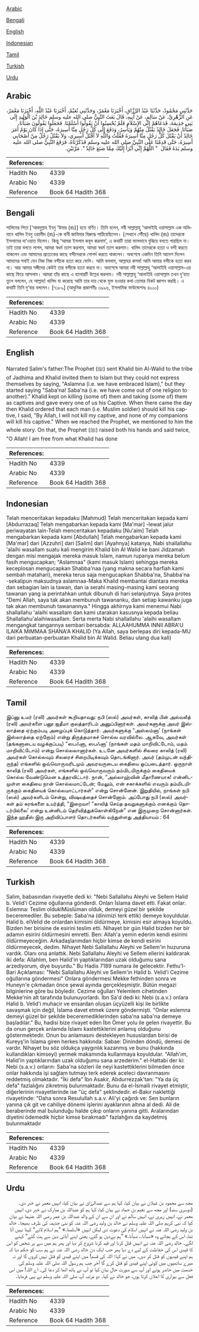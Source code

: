 [Arabic](#arabic)

[Bengali](#bengali)

[English](#english)

[Indonesian](#indonesian)

[Tamil](#tamil)

[Turkish](#turkish)

[Urdu](#urdu)

## Arabic


<div dir="rtl" lang="ar" style={{fontSize:'larger',backgroundColor:'#f8f9fa',padding:20}}>
حَدَّثَنِي مَحْمُودٌ، حَدَّثَنَا عَبْدُ الرَّزَّاقِ، أَخْبَرَنَا مَعْمَرٌ، وَحَدَّثَنِي نُعَيْمٌ، أَخْبَرَنَا عَبْدُ اللَّهِ، أَخْبَرَنَا مَعْمَرٌ، عَنِ الزُّهْرِيِّ، عَنْ سَالِمٍ، عَنْ أَبِيهِ، قَالَ بَعَثَ النَّبِيُّ صلى الله عليه وسلم خَالِدَ بْنَ الْوَلِيدِ إِلَى بَنِي جَذِيمَةَ، فَدَعَاهُمْ إِلَى الإِسْلاَمِ فَلَمْ يُحْسِنُوا أَنْ يَقُولُوا أَسْلَمْنَا‏.‏ فَجَعَلُوا يَقُولُونَ صَبَأْنَا، صَبَأْنَا‏.‏ فَجَعَلَ خَالِدٌ يَقْتُلُ مِنْهُمْ وَيَأْسِرُ، وَدَفَعَ إِلَى كُلِّ رَجُلٍ مِنَّا أَسِيرَهُ، حَتَّى إِذَا كَانَ يَوْمٌ أَمَرَ خَالِدٌ أَنْ يَقْتُلَ كُلُّ رَجُلٍ مِنَّا أَسِيرَهُ فَقُلْتُ وَاللَّهِ لاَ أَقْتُلُ أَسِيرِي، وَلاَ يَقْتُلُ رَجُلٌ مِنْ أَصْحَابِي أَسِيرَهُ، حَتَّى قَدِمْنَا عَلَى النَّبِيِّ صلى الله عليه وسلم فَذَكَرْنَاهُ، فَرَفَعَ النَّبِيُّ صلى الله عليه وسلم يَدَهُ فَقَالَ ‏ "‏ اللَّهُمَّ إِنِّي أَبْرَأُ إِلَيْكَ مِمَّا صَنَعَ خَالِدٌ ‏"‏‏.‏ مَرَّتَيْنِ‏.‏
</div>
<div style={{backgroundColor:'#f8f9fa',padding:20, marginBottom: 10}}><table> <thead> <tr> <th>References:</th> <th></th> </tr> </thead> <tbody><tr><td>Hadith No</td><td>4339</td></tr><tr><td>Arabic No</td><td>4339</td></tr><tr><td>Reference</td><td>Book 64 Hadith 368</td></tr></tbody></table></div>

## Bengali


<div dir="ltr" lang="bn" style={{fontSize:'larger',backgroundColor:'#f8f9fa',padding:20}}>
সালিমের পিতা [‘আবদুল্লাহ ইবনু ‘উমার (রাঃ)] হতে বর্ণিত। তিনি বলেন, নবী সাল্লাল্লাহু ‘আলাইহি ওয়াসাল্লাম এক অভিযানে খালিদ ইবনু ওয়ালীদ (রাঃ)-কে বানী জাযিমার বিরুদ্ধে পাঠিয়েছিলেন। (সেখানে পৌঁছে) খালিদ (রাঃ) তাদেরকে ইসলামের দা‘ওয়াত দিলেন। কিন্তু ‘আমরা ইসলাম কবূল করলাম’, এ কথাটি তারা ভালভাবে বুঝিয়ে বলতে পারছিল না। তাই তারা বলতে লাগল, আমরা স্বধর্ম ত্যাগ করলাম, আমরা স্বধর্ম ত্যাগ করলাম। খালিদ তাদেরকে হত্যা ও বন্দী করতে থাকলেন এবং আমাদের প্রত্যেকের কাছে বন্দীদেরকে সোপর্দ করতে থাকলেন। অবশেষে একদিন তিনি আদেশ দিলেন আমাদের সবাই যেন নিজ নিজ বন্দীকে হত্যা করে ফেলি। আমি বললাম, আল্লাহর কসম! আমি আমার বন্দীকে হত্যা করব না। আর আমার সঙ্গীদের কেউই তার বন্দীকে হত্যা করবে না। অবশেষে আমরা নবী সাল্লাল্লাহু ‘আলাইহি ওয়াসাল্লাম-এর কাছে ফিরে আসলাম। আমরা তাঁর কাছে এ ব্যাপারটি উল্লেখ করলাম। নবী সাল্লাল্লাহু ‘আলাইহি ওয়াসাল্লাম তখন দু’হাত তুলে বললেন, হে আল্লাহ! খালিদ যা করেছে আমি তার দায় থেকে মুক্ত হওয়ার কথা তোমার নিকট জ্ঞাপন করছি। এ কথাটি তিনি দু’বার বললেন। [৭১৮৯] (আধুনিক প্রকাশনীঃ ৩৯৯৬, ইসলামিক ফাউন্ডেশনঃ ৪০০০)
</div>
<div style={{backgroundColor:'#f8f9fa',padding:20, marginBottom: 10}}><table> <thead> <tr> <th>References:</th> <th></th> </tr> </thead> <tbody><tr><td>Hadith No</td><td>4339</td></tr><tr><td>Arabic No</td><td>4339</td></tr><tr><td>Reference</td><td>Book 64 Hadith 368</td></tr></tbody></table></div>

## English


<div dir="ltr" lang="en" style={{fontSize:'larger',backgroundColor:'#f8f9fa',padding:20}}>
Narrated Salim's father:The Prophet (ﷺ) sent Khalid bin Al-Walid to the tribe of Jadhima and Khalid invited them to Islam but they could not express themselves by saying, "Aslamna (i.e. we have embraced Islam)," but they started saying "Saba'na! Saba'na (i.e. we have come out of one religion to another)." Khalid kept on killing (some of) them and taking (some of) them as captives and gave every one of us his Captive. When there came the day then Khalid ordered that each man (i.e. Muslim soldier) should kill his captive, I said, "By Allah, I will not kill my captive, and none of my companions will kill his captive." When we reached the Prophet, we mentioned to him the whole story. On that, the Prophet (ﷺ) raised both his hands and said twice, "O Allah! I am free from what Khalid has done
</div>
<div style={{backgroundColor:'#f8f9fa',padding:20, marginBottom: 10}}><table> <thead> <tr> <th>References:</th> <th></th> </tr> </thead> <tbody><tr><td>Hadith No</td><td>4339</td></tr><tr><td>Arabic No</td><td>4339</td></tr><tr><td>Reference</td><td>Book 64 Hadith 368</td></tr></tbody></table></div>

## Indonesian


<div dir="ltr" lang="id" style={{fontSize:'larger',backgroundColor:'#f8f9fa',padding:20}}>
Telah menceritakan kepadaku [Mahmud] Telah menceritakan kepada kami [Abdurrazaq] Telah mengabarkan kepada kami [Ma'mar] -lewat jalur periwayatan lain-Telah menceritakan kepadaku [Nu'aim] Telah mengabarkan kepada kami [Abdullah] Telah mengabarkan kepada kami [Ma'mar] dari [Azzuhri] dari [Salim] dari [Ayahnya] katanya, Nabi shallallahu 'alaihi wasallam suatu kali mengirim Khalid bin Al Walid ke bani Jidzamah dengan misi mengajak mereka masuk Islam, namun rupanya mereka belum fasih mengucapkan; "Aslamnaa" (kami masuk Islam) sehingga mereka keceplosan mengucapkan Shabba'naa (yang makna secara harfiah kami sembah matahari), mereka terus saja mengucapkan Shabba'na, Shabba'na -sekalipun maksudnya aslamnaa-Maka Khalid membantai diantara mereka dan sebagian lain ia tawan, dan ia serahi masing-masing kami seorang tawanan yang ia perintahkan untuk dibunuh di hari selanjutnya. Saya protes "Demi Allah, saya tak akan membunuh tawananku, dan setiap kawanku juga tak akan membunuh tawanannya." Hingga akhirnya kami menemui Nabi shallallahu 'alaihi wasallam dan kami utarakan kasusnya kepada beliau Shallallahu'alaihiwasallam. Serta merta Nabi shallallahu 'alaihi wasallam mengangkat tangannya sembari bersabda: ALLAAHUMMA INNII ABRA'U ILAIKA MIMMAA SHANA'A KHALID (Ya Allah, saya berlepas diri kepada-MU dari perbuatan-perbuatan Khalid bin Al Walid. Beliau ulang dua kali)
</div>
<div style={{backgroundColor:'#f8f9fa',padding:20, marginBottom: 10}}><table> <thead> <tr> <th>References:</th> <th></th> </tr> </thead> <tbody><tr><td>Hadith No</td><td>4339</td></tr><tr><td>Arabic No</td><td>4339</td></tr><tr><td>Reference</td><td>Book 64 Hadith 368</td></tr></tbody></table></div>

## Tamil


<div dir="ltr" lang="ta" style={{fontSize:'larger',backgroundColor:'#f8f9fa',padding:20}}>
இப்னு உமர் (ரலி) அவர்கள் கூறியதாவது: நபி (ஸல்) அவர்கள், காலித் பின் அல்வலீத் (ரலி) அவர்களை பனூ ஜதீமா குலத்தாரிடம் அனுப்பினார்கள். அவர்களுக்கு அவர் இஸ்லாத்தை ஏற்கும்படி அழைப்புக் கொடுத்தார். அவர்களுக்கு “அஸ்லம்னா' (நாங்கள் இஸ்லாத்தை ஏற்றோம்) என்று திருத்தமாகச் சொல்ல வரவில்லை. ஆகவே, அவர்கள் (தங்களுடைய வழக்குப்படி) “ஸபஃனா, ஸபஃனா' (நாங்கள் மதம் மாறிவிட்டோம், மதம் மாறிவிட்டோம்) என்று சொல்லலானார்கள். உடனே அவர்களில் சிலரை காலித் (ரலி) அவர்கள் கொல்லவும் சிலரைச் சிறைபிடிக்கவும் தொடங்கினார். அவர் (தம்முடன் வந்திருந்த) எங்களில் ஒவ்வொருவரிடமும் அவரவருடைய கைதியை ஒப்படைத்தார். ஒருநாள் காலித் (ரலி) அவர்கள், எங்களில் ஒவ்வொருவரும் தம்மிடமிருக்கும் கைதியைக் கொல்ல வேண்டுமென உத்தரவிட்டார். நான், “அல்லாஹ்வின் மீதாணையாக! என்னிடமுள்ள கைதியை நான் கொல்லமாட்டேன்; மேலும், என் சகாக்களில் எவரும் தம்மிடமிருக்கும் கைதியைக் கொல்லமாட்டார்கள்” என்று சொன்னேன். இறுதியில், நாங்கள் நபி (ஸல்) அவர்களிடம் சென்று, விஷயத்தைச் சொன்னோம். அப்போது நபி (ஸல்) அவர்கள் தம் கரங்களை உயர்த்தி, “இறைவா! “காலித் செய்த தவறுகளுக்கும் எனக்கும் தொடர்பில்லை' என்று உன்னிடம் தெரிவித்துக்கொள்கிறேன்” என இருமுறை சொன்னார்கள். இந்த ஹதீஸ் இரு அறிவிப்பாளர் தொடர்களில் வந்துள்ளது அத்தியாயம் : 64
</div>
<div style={{backgroundColor:'#f8f9fa',padding:20, marginBottom: 10}}><table> <thead> <tr> <th>References:</th> <th></th> </tr> </thead> <tbody><tr><td>Hadith No</td><td>4339</td></tr><tr><td>Arabic No</td><td>4339</td></tr><tr><td>Reference</td><td>Book 64 Hadith 368</td></tr></tbody></table></div>

## Turkish


<div dir="ltr" lang="tr" style={{fontSize:'larger',backgroundColor:'#f8f9fa',padding:20}}>
Salim, babasından rivayetle dedi ki: "Nebi Sallallahu Aleyhi ve Sellem Halid b. Velid'i Cezime oğullarına gönderdi. Onları İslama davet etti. Fakat onlar: Eslemna: Teslim olduklMüslüman olduk, demeyi güzel bir şekilde beceremediler. Bu sebeple: Saba'na (dinimizi terk ettik) demeye koyuldular. Halid b. elVelid de onlardan kimisini öldürmeye, kimisini esir almaya koyuldu. Bizden her birisine de esirini teslim etti. Nihayet bir gün Halid bizden her bir adamın esirini öldürmesini emretti. Ben: Allah'a yemin ederim kendi esirimi öldürmeyeceğim. Arkadaşlarımdan hiçbir kimse de kendi esirini öldürmeyecek, dedim. Nihayet Nebi Sallallahu Aleyhi ve Sellem'in huzuruna vardık. Olanı ona anlattık. Nebi Sallallahu Aleyhi ve Sellem ellerini kaldırarak iki defa: Allahlım, ben Halid'in yaptıklarından uzak olduğumu sana arzediyorum, diye buyurdu." Bu Hadis 7189 numara ile gelecektir. Fethu'l-Bari Açıklaması: "Nebi Sallallahu Aleyhi ve Sellem'in Halid b. Velid'i Cezime oğullarına göndermesi" Onlara göndermesi Mekke fethinden sonra ve Huneyn'e çıkmadan önce şewal ayında gerçekleşmiştir. Bütün megazi bilginlerine göre bu böyledir. Cezime oğulları Yelemlem cihetinden Mekke'nin alt tarafında bulunuyorlardı. İbn Sa'd dedi ki: Nebi (s.a.v.) onlara Halid b. Velid'i muhacir ve ensardan oluşan üçyüzelli kişi ile birlikte savaşmak için değil, İslama davet etmek üzere göndermişti. "Onlar eslemna demeyi güzel bir şekilde beceremediklerinden saba'na saba'na demeye başladılar." Bu, hadisi bize rivayet eden İbn Ömer yolu ile gelen rivayettir. Bu da onun gerçek anlamda İslamı kastettiklerini anlamış olduğunu göstermektedir. Onun bu anlamasını destekleyen hususlardan birisi de Kureyş'in İslama giren herkes hakkında: Sabae: Dininden döndü, demesi de vardır. Nihayet bu söz oldukça yaygınlık kazanmış ve bunu (hakkında kullandıkları kimseyi) yermek makamında kullanmaya koyuldular. "Allah'ım, Halid'in yaptıklarından uzak olduğumu sana arzederim." el-Hattabi der ki: Nebi (s.a.v.) onların: Saba'na sözleri ile neyi kastettiklerini bilmeden önce onlar hakkında işi sağlam tutmayı terk ederek aceleci davranmasını reddetmiş olmaktadır. "İki defa" İbn Asakir, Abdurrezzak'tan: "Ya da üç defa" fazlalığını zikretmiş bulunmaktadır. Bunu da el-İsmaili rivayet etmiştir, diğerlerinin rivayetlerinde ise "üç defa" şeklindedir. el-Bakır naklettiği rivayetinde: "Daha sonra Resulullah s.a.v. Ali'yi çağırdı ve: Sen bunların yanına çık git ve cahiliye dönemi işlerini ayaklarının altına al dedi. Ali de beraberinde mal bulunduğu halde çıkıp onların yanına gitti. Aralarından diyetini ödemedik hiçbir kimse bırakmadı" fazlahğını da kaydetmiş bulunmaktadır
</div>
<div style={{backgroundColor:'#f8f9fa',padding:20, marginBottom: 10}}><table> <thead> <tr> <th>References:</th> <th></th> </tr> </thead> <tbody><tr><td>Hadith No</td><td>4339</td></tr><tr><td>Arabic No</td><td>4339</td></tr><tr><td>Reference</td><td>Book 64 Hadith 368</td></tr></tbody></table></div>

## Urdu


<div dir="rtl" lang="ur" style={{fontSize:'larger',backgroundColor:'#f8f9fa',padding:20}}>
مجھ سے محمود بن غیلان نے بیان کیا، کہا ہم سے عبدالرزاق نے بیان کیا، انہیں معمر نے خبر دی۔ (دوسری سند) اور مجھ سے نعیم بن حماد نے بیان کیا، کہا ہم کو عبداللہ بن مبارک نے خبر دی، انہیں معمر نے، انہیں زہری نے، انہیں سالم نے اور ان سے ان کے والد عبداللہ بن عمر رضی اللہ عنہما نے بیان کیا کہ نبی کریم صلی اللہ علیہ وسلم نے خالد بن ولید رضی اللہ عنہ کو بنی جذیمہ کی طرف بھیجا۔ خالد بن ولید رضی اللہ عنہ نے انہیں اسلام کی دعوت دی لیکن انہیں «أسلمنا‏.‏» ”ہم اسلام لائے“ کہنا نہیں آتا تھا، اس کے بجائے وہ «صبأنا‏.‏، صبأنا‏.‏» ”ہم بےدین ہو گئے، یعنی اپنے آبائی دین سے ہٹ گئے“ کہنے لگے۔ خالد رضی اللہ عنہ نے انہیں قتل کرنا اور قید کرنا شروع کر دیا اور پھر ہم میں سے ہر شخص کو اس کا قیدی اس کی حفاظت کے لیے دے دیا پھر جب ایک دن خالد رضی اللہ عنہ نے ہم سب کو حکم دیا کہ ہم اپنے قیدیوں کو قتل کر دیں۔ میں نے کہا: اللہ کی قسم! میں اپنے قیدی کو قتل نہیں کروں گا اور نہ میرے ساتھیوں میں کوئی اپنے قیدی کو قتل کرے گا آخر جب ہم رسول اللہ صلی اللہ علیہ وسلم کی خدمت میں حاضر ہوئے اور آپ سے صورت حال بیان کیا تو آپ نے ہاتھ اٹھا کر دعا کی۔ اے اللہ! میں اس فعل سے بیزاری کا اعلان کرتا ہوں، جو خالد نے کیا۔ دو مرتبہ آپ صلی اللہ علیہ وسلم نے یہی فرمایا۔
</div>
<div style={{backgroundColor:'#f8f9fa',padding:20, marginBottom: 10}}><table> <thead> <tr> <th>References:</th> <th></th> </tr> </thead> <tbody><tr><td>Hadith No</td><td>4339</td></tr><tr><td>Arabic No</td><td>4339</td></tr><tr><td>Reference</td><td>Book 64 Hadith 368</td></tr></tbody></table></div>